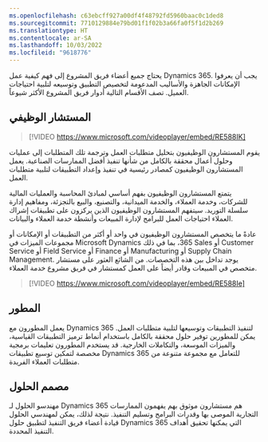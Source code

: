```yaml
---
ms.openlocfilehash: c63ebcff927a00df4f48792fd5960baac0c1ded8
ms.sourcegitcommit: 7710129884e79bd01f1f02b3a66fa0f5f1d2b269
ms.translationtype: HT
ms.contentlocale: ar-SA
ms.lasthandoff: 10/03/2022
ms.locfileid: "9618776"
---
```

يحتاج جميع أعضاء فريق المشروع إلى فهم كيفية عمل Dynamics 365. يجب أن يعرفوا الإمكانات الجاهزة والأساليب المدعومة لتخصيص التطبيق وتوسيعه لتلبية احتياجات العميل. تصف الأقسام التالية أدوار فريق المشروع الأكثر شيوعاً.

## <a name="functional-consultant"></a>المستشار الوظيفي

> [!VIDEO https://www.microsoft.com/videoplayer/embed/RE588IK]

يقوم المستشارون الوظيفيون بتحليل متطلبات العمل وترجمة تلك المتطلبات إلى عمليات وحلول أعمال محققة بالكامل من شأنها تنفيذ أفضل الممارسات الصناعية. يعمل المستشارون الوظيفيون كمصادر رئيسية في تنفيذ وإعداد التطبيقات لتلبية متطلبات العمل.

يتمتع المستشارون الوظيفيون بفهم أساسي لمبادئ المحاسبة والعمليات المالية للشركات، وخدمة العملاء، والخدمة الميدانية، والتصنيع، والبيع بالتجزئة، ومفاهيم إدارة سلسلة التوريد. سيتفهم المستشارون الوظيفيون الذين يركزون على تطبيقات إشراك العملاء احتياجات العمل للبرامج لإدارة المبيعات وأنشطة خدمة العملاء والبيانات.

عادةً ما يتخصص المستشارون الوظيفيون في واحد أو أكثر من التطبيقات أو الإمكانات أو مجموعات الميزات في Microsoft Dynamics ‏365‏، بما في ذلك Sales أو Customer Service أو Field Service أو Finance أو Manufacturing أو Supply Chain Management. يوجد تداخل بين هذه التخصصات. من الشائع العثور على مستشار متخصص في المبيعات وقادر أيضاً على العمل كمستشار في فريق مشروع خدمة العملاء.

> [!VIDEO https://www.microsoft.com/videoplayer/embed/RE588Ie]

## <a name="developer"></a>المطور

يعمل المطورون مع Dynamics 365 لتنفيذ التطبيقات وتوسيعها لتلبية متطلبات العمل. يمكن للمطورين توفير حلول محققة بالكامل باستخدام أنماط ترميز التطبيقات القياسية، والميزات الموسعة، والتكاملات الخارجية. قد يستخدم المطورون تعليمات برمجية مخصصة لتمكين توسيع تطبيقات Dynamics 365 للتعامل مع مجموعة متنوعة من متطلبات العملاء الفريدة.

## <a name="solution-architect"></a>مصمم الحلول

مهندسو الحلول لـ Dynamics 365 هم مستشارون موثوق بهم يفهمون الممارسات التجارية الموصى بها وقدرات البرامج وتسليم التنفيذ. نتيجة لذلك، يمكن لمهندسي الحلول قيادة أعضاء فريق التنفيذ لتطبيق حلول Dynamics 365 التي يمكنها تحقيق أهداف التنفيذ المحددة.
